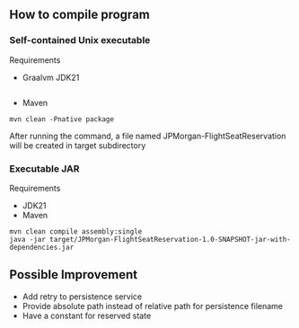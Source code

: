 


## How to compile program

### Self-contained Unix executable

Requirements
- Graalvm JDK21
```

```
- Maven

`mvn clean -Pnative package`

After running the command, a file named JPMorgan-FlightSeatReservation will be created in target subdirectory 

### Executable JAR

Requirements
- JDK21
- Maven

```
mvn clean compile assembly:single  
java -jar target/JPMorgan-FlightSeatReservation-1.0-SNAPSHOT-jar-with-dependencies.jar
```


## Possible Improvement
- Add retry to persistence service
- Provide absolute path instead of relative path for persistence filename
- Have a constant for reserved state